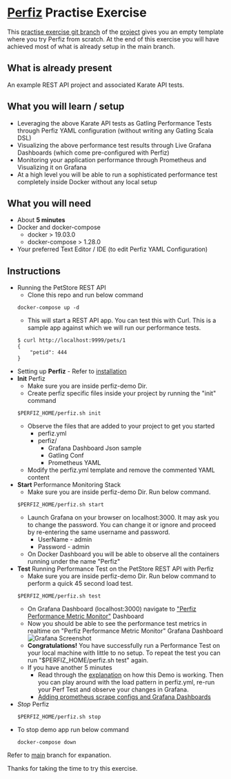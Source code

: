 # [Perfiz](https://github.com/znsio/perfiz) Practise Exercise

This [practise exercise git branch](https://github.com/znsio/perfiz-demo/tree/practise-exercise) of the [project](https://github.com/znsio/perfiz-demo) gives you an empty template where you try Perfiz from scratch. At the end of this exercise you will have achieved most of what is already setup in the main branch.

## What is already present

An example REST API project and associated Karate API tests.

## What you will learn / setup

* Leveraging the above Karate API tests as Gatling Performance Tests through Perfiz YAML configuration (without writing any Gatling Scala DSL)
* Visualizing the above performance test results through Live Grafana Dashboards (which come pre-configured with Perfiz)
* Monitoring your application performance through Prometheus and Visualizing it on Grafana
* At a high level you will be able to run a sophisticated performance test completely inside Docker without any local setup

## What you will need

* About **5 minutes**
* Docker and docker-compose
   * docker > 19.03.0
   * docker-compose > 1.28.0
* Your preferred Text Editor / IDE (to edit Perfiz YAML Configuration)

## Instructions

* Running the PetStore REST API
    * Clone this repo and run below command
    ```shell script
    docker-compose up -d
    ```
    * This will start a REST API app. You can test this with Curl. This is a sample app against which we will run our performance tests.
    ```shell script
    $ curl http://localhost:9999/pets/1
    {
        "petid": 444
    }
    ```
* Setting up **Perfiz** - Refer to [installation](https://github.com/znsio/perfiz#installation-and-upgrades)
* **Init** Perfiz
    * Make sure you are inside perfiz-demo Dir.
    * Create perfiz specific files inside your project by running the "init" command
    ```shell script
    $PERFIZ_HOME/perfiz.sh init
    ```
    * Observe the files that are added to your project to get you started
        * perfiz.yml
        * perfiz/
            * Grafana Dashboard Json sample
            * Gatling Conf
            * Prometheus YAML
    * Modify the perfiz.yml template and remove the commented YAML content
* **Start** Performance Monitoring Stack
    * Make sure you are inside perfiz-demo Dir. Run below command.
    ```shell script
    $PERFIZ_HOME/perfiz.sh start
    ```
    * Launch Grafana on your browser on localhost:3000. It may ask you to change the password. You can change it or ignore and proceed by re-entering the same username and password.
      * UserName - admin
      * Password - admin
    * On Docker Dashboard you will be able to observe all the containers running under the name "Perfiz"
* **Test** Running Performance Test on the PetStore REST API with Perfiz
    * Make sure you are inside perfiz-demo Dir. Run below command to perform a quick 45 second load test.
    ```shell script
    $PERFIZ_HOME/perfiz.sh test
    ```
    * On Grafana Dashboard (localhost:3000) navigate to ["Perfiz Performance Metric Monitor"](http://localhost:3000/d/4l-HfCPMk/perfiz-performance-metric-monitor) Dashboard
    * Now you should be able to see the performance test metrics in realtime on "Perfiz Performance Metric Monitor" Grafana Dashboard
    ![Grafana Screenshot](https://github.com/znsio/perfiz-demo/blob/main/assets/grafana-test.png)
    * **Congratulations!** You have successfully run a Performance Test on your local machine with little to no setup. To repeat the test you can run "$PERFIZ_HOME/perfiz.sh test" again.
    * If you have another 5 minutes
        * Read through the [explanation](https://github.com/znsio/perfiz-demo#explanation) on how this Demo is working. Then you can play around with the load pattern in perfiz.yml, re-run your Perf Test and observe your changes in Grafana.
        * [Adding prometheus scrape configs and Grafana Dashboards](https://github.com/znsio/perfiz-demo#prometheus-and-grafana-configuration)
* *Stop* Perfiz
  ```shell script
  $PERFIZ_HOME/perfiz.sh stop
  ```
* To stop demo app run below command
  ```shell script
  docker-compose down
  ```
  
Refer to [main](https://github.com/znsio/perfiz-demo) branch for expanation.

Thanks for taking the time to try this exercise.
